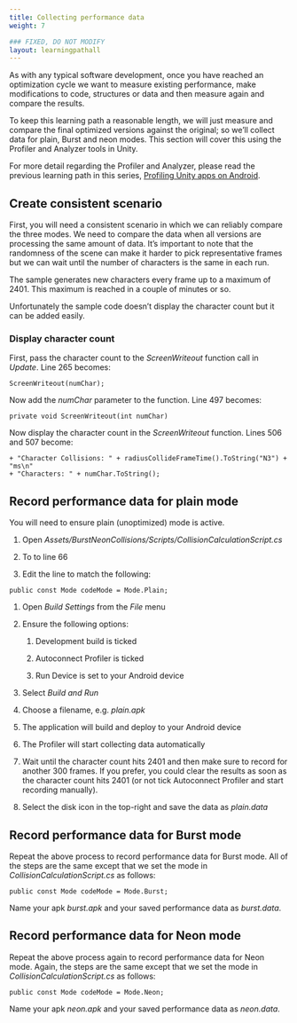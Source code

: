 ```yaml
---
title: Collecting performance data
weight: 7

### FIXED, DO NOT MODIFY
layout: learningpathall
---
```

As with any typical software development, once you have reached an optimization cycle we want to measure existing performance, make modifications to code, structures or data and then measure again and compare the results.

To keep this learning path a reasonable length, we will just measure and compare the final optimized versions against the original; so we’ll collect data for plain, Burst and neon modes. This section will cover this using the Profiler and Analyzer tools in Unity.

For more detail regarding the Profiler and Analyzer, please read the previous learning path in this series, [Profiling Unity apps on Android](/learning-paths/smartphones-and-mobile/profiling-unity-apps-on-android).

## Create consistent scenario
First, you will need a consistent scenario in which we can reliably compare the three modes. We need to compare the data when all versions are processing the same amount of data. It’s important to note that the randomness of the scene can make it harder to pick representative frames but we can wait until the number of characters is the same in each run.

The sample generates new characters every frame up to a maximum of 2401. This maximum is reached in a couple of minutes or so.

Unfortunately the sample code doesn’t display the character count but it can be added easily.

### Display character count
First, pass the character count to the _ScreenWriteout_ function call in _Update_. Line 265 becomes:

```
ScreenWriteout(numChar);
```

Now add the _numChar_ parameter to the function. Line 497 becomes:

```
private void ScreenWriteout(int numChar)
```

Now display the character count in the _ScreenWriteout_ function. Lines 506 and 507 become:

```
+ "Character Collisions: " + radiusCollideFrameTime().ToString("N3") + "ms\n"
+ "Characters: " + numChar.ToString();
```

## Record performance data for plain mode
You will need to ensure plain (unoptimized) mode is active.

1. Open _Assets/BurstNeonCollisions/Scripts/CollisionCalculationScript.cs_

1. To to line 66

1. Edit the line to match the following:

```
public const Mode codeMode = Mode.Plain;
```

1. Open _Build Settings_ from the _File_ menu

1. Ensure the following options:

    1. Development build is ticked

    1. Autoconnect Profiler is ticked

    1. Run Device is set to your Android device

1. Select _Build and Run_

1. Choose a filename, e.g. _plain.apk_

1. The application will build and deploy to your Android device

1. The Profiler will start collecting data automatically

1. Wait until the character count hits 2401 and then make sure to record for another 300 frames. If you prefer, you could clear the results as soon as the character count hits 2401 (or not tick Autoconnect Profiler and start recording manually).

1. Select the disk icon in the top-right and save the data as _plain.data_

## Record performance data for Burst mode
Repeat the above process to record performance data for Burst mode. All of the steps are the same except that we set the mode in _CollisionCalculationScript.cs_ as follows:

```
public const Mode codeMode = Mode.Burst;
```

Name your apk _burst.apk_ and your saved performance data as _burst.data_.

## Record performance data for Neon mode
Repeat the above process again to record performance data for Neon mode. Again, the steps are the same except that we set the mode in _CollisionCalculationScript.cs_ as follows:

```
public const Mode codeMode = Mode.Neon;
```

Name your apk _neon.apk_ and your saved performance data as _neon.data_.
